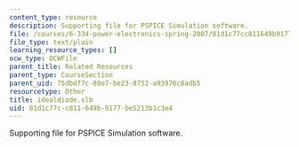 ```yaml
---
content_type: resource
description: Supporting file for PSPICE Simulation software.
file: /courses/6-334-power-electronics-spring-2007/81d1c77cc811649b9177be5213b1c3e4_idealdiode.slb
file_type: text/plain
learning_resource_types: []
ocw_type: OCWFile
parent_title: Related Resources
parent_type: CourseSection
parent_uid: 75dbdf7c-80e7-be23-8752-a93976c0adb5
resourcetype: Other
title: idealdiode.slb
uid: 81d1c77c-c811-649b-9177-be5213b1c3e4
---
```

Supporting file for PSPICE Simulation software.

